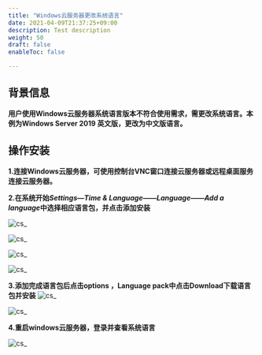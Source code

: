 ```yaml
---
title: "Windows云服务器更改系统语言"
date: 2021-04-09T21:37:25+09:00
description: Test description
weight: 50
draft: false
enableToc: false

---
```


## 背景信息

**用户使用Windows云服务器系统语言版本不符合使用需求，需更改系统语言。本例为Windows Server 2019 英文版，更改为中文版语言。**



## 操作安装

**1.连接Windows云服务器，可使用控制台VNC窗口连接云服务器或远程桌面服务连接云服务器。**

**2.在系统开始*Settings—Time & Language——Language——Add a language*中选择相应语言包，并点击添加安装**

 ![cs_](../_images/windows-cs1.png )

 ![cs_](../_images/windows-cs2.png )

 ![cs_](../_images/windows-cs3.png )

 ![cs_](../_images/windows-cs4.png )



 **3.添加完成语言包后点击options ，Language pack中点击Download下载语言包并安装**
 ![cs_](../_images/windows-cs5.png )

 ![cs_](../_images/windows-cs6.png )



 **4.重启windows云服务器，登录并查看系统语言**

  ![cs_](../_images/windows-cs7.png )
